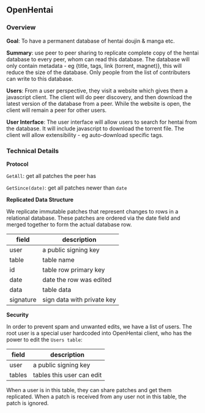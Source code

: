 ## OpenHentai

### Overview

**Goal**: To have a permanent database of hentai doujin & manga etc.

**Summary**: use peer to peer sharing to replicate complete copy of the hentai database to every peer, whom can read this database. The database will only contain metadata - eg {title, tags, link (torrent, magnet)}, this will reduce the size of the database. Only people from the list of contributers can write to this database.

**Users**: From a user perspective, they visit a website which gives them a javascript client. The client will do peer discovery, and then download the latest version of the database from a peer. While the website is open, the client will remain a peer for other users.

**User Interface**: The user interface will allow users to search for hentai from the database. It will include javascript to download the torrent file. The client will allow extensibility - eg auto-download specific tags.

### Technical Details

**Protocol**

`GetAll`: get all patches the peer has

`GetSince(date)`: get all patches newer than `date`

**Replicated Data Structure**

We replicate immutable patches that represent changes to rows in a relational database. These patches are ordered via the date field and merged together to form the actual database row.

| field     | description                |
|-----------|----------------------------|
| user      | a public signing key       |
| table     | table name                 |
| id        | table row primary key      |
| date      | date the row was edited    |
| data      | table data                 |
| signature | sign data with private key |

**Security**

In order to prevent spam and unwanted edits, we have a list of users. The root user is a special user hardcoded into OpenHentai client, who has the power to edit the `Users table`:

| field         | description               |
|---------------|---------------------------|
| user          | a public signing key      |
| tables        | tables this user can edit |

When a user is in this table, they can share patches and get them replicated. When a patch is received from any user not in this table, the patch is ignored.
